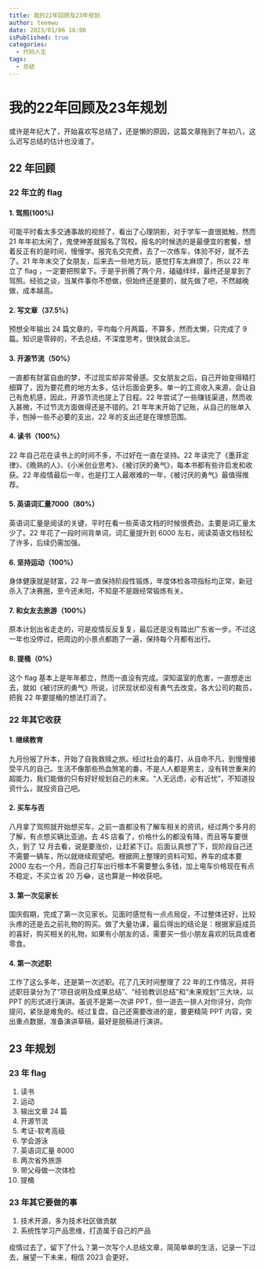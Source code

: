 ```yaml
---
title: 我的22年回顾及23年规划
author: teemwu
date: 2023/01/06 16:00
isPublished: true
categories:
  - 代码人生
tags:
  - 总结
---
```


# 我的22年回顾及23年规划

或许是年纪大了，开始喜欢写总结了，还是懒的原因，这篇文章拖到了年初八，这么迟写总结的估计也没谁了。

## 22 年回顾

### 22 年立的 flag

#### 1. 驾照(100%)

可能平时看太多交通事故的视频了，看出了心理阴影，对于学车一直很抵触，然而 21 年年初太闲了，鬼使神差就报名了驾校。报名的时候选的是最便宜的套餐，想着反正有的是时间，慢慢学。报完名交完费，去了一次练车，体验不好，就不去了。21 年年末交了女朋友，后来去一些地方玩，感觉打车太麻烦了，所以 22 年立了 flag ，一定要把照拿下。于是乎折腾了两个月，磕磕绊绊，最终还是拿到了驾照。经验之谈，当某件事你不想做，但始终还是要的，就先做了吧，不然越晚做，成本越高。

#### 2. 写文章（37.5%）

预想全年输出 24 篇文章的，平均每个月两篇，不算多，然而太懒，只完成了 9 篇。知识是零碎的，不去总结，不深度思考，很快就会淡忘。

#### 3. 开源节流（50%）

一直都有财富自由的梦，不过现实却非常骨感。交女朋友之后，自己开始变得精打细算了，因为要花费的地方太多，估计后面会更多。单一的工资收入来源，会让自己有危机感，因此，开源节流也提上了日程。22 年尝试了一些赚钱渠道，然而收入甚微，不过节流方面做得还是不错的。21 年年末开始了记账，从自己的账单入手，刨掉一些不必要的支出，22 年的支出还是在理想范围。

#### 4. 读书（100%）

22 年自己花在读书上的时间不多，不过好在一直在坚持。22 年读完了《墨菲定律》、《晚熟的人》、《小米创业思考》、《被讨厌的勇气》，每本书都有些许启发和收获。22 年疫情最后一年，也是打工人最艰难的一年，《被讨厌的勇气》最值得推荐。

#### 5. 英语词汇量7000（80%）

英语词汇量是阅读的关键，平时在看一些英语文档的时候很费劲，主要是词汇量太少了。22 年花了一段时间背单词，词汇量提升到 6000 左右，阅读英语文档轻松了许多，后续仍需加强。

#### 6. 坚持运动（100%）

身体健康就是财富，22 年一直保持阶段性锻炼，年度体检各项指标均正常，新冠杀入了决赛圈，至今还未阳，不知是不是跟经常锻炼有关。

#### 7. 和女友去旅游（100%）

原本计划出省走走的，可是疫情反反复复，最后还是没有踏出广东省一步。不过这一年也没停过，把周边的小景点都跑了一遍，保持每个月都有出行。

#### 8. 提桶（0%）

这个 flag 基本上是年年都立，然而一直没有完成。深知温室的危害，一直想走出去，就如《被讨厌的勇气》所说，讨厌现状却没有勇气去改变。各大公司的裁员，把我 22 年要提桶的想法打消了。

### 22 年其它收获

#### 1. 继续教育

九月份报了升本，开始了自我救赎之旅。经过社会的毒打，从自命不凡，到慢慢接受平凡的自己。生活不像那些热血煞笔的番，不是人人都是男主，没有转世重来的超能力，我们能做的只有好好规划自己的未来。“人无远虑，必有近忧”，不知道投资什么，就投资自己吧。

#### 2. 买车与否

八月拿了驾照就开始想买车，之前一直都没有了解车相关的资讯，经过两个多月的了解，有点想买辆比亚迪。去 4S 店看了，价格什么的都没有降，而且等车要很久，到了 12 月去看，说是要涨价，让赶紧下订。后面认真想了下，现阶段自己还不需要一辆车，所以就继续观望吧。根据网上整理的资料可知，养车的成本要 2000 左右一个月，而自己打车出行根本不需要整么多钱，加上电车价格现在有点不稳定，不买立省 20 万😂，这也算是一种收获吧。

#### 3. 第一次见家长

国庆假期，完成了第一次见家长。见面时感觉有一点点局促，不过整体还好，比较头疼的还是去之前礼物的购买。做了大量功课，最后得出的结论是：根据家庭成员的喜好，购买相关的礼物，如果有小朋友的话，需要买一些小朋友喜欢的玩具或者零食。

#### 4. 第一次述职

工作了这么多年，还是第一次述职。花了几天时间整理了 22 年的工作情况，并将述职目录分为了“项目说明及成果总结”、“经验教训总结”和“未来规划”三大块，以 PPT 的形式进行演讲。虽说不是第一次讲 PPT，但一进去一排人对你评分，向你提问，紧张是难免的。经过复盘，自己还需要改进的是，要更精简 PPT 内容，突出重点数据，准备演讲草稿，最好是脱稿进行演讲。

## 23 年规划

### 23 年 flag

1. 读书
2. 运动
3. 输出文章 24 篇
4. 开源节流
5. 考证-软考高级
6. 学会游泳
7. 英语词汇量 8000
8. 两次省外旅游
9. 带父母做一次体检
10. 提桶

### 23 年其它要做的事

1. 技术开源，多为技术社区做贡献
2. 系统性学习产品思维，打造属于自己的产品

疫情过去了，留下了什么？第一次写个人总结文章，简简单单的生活，记录一下过去，展望一下未来，相信 2023 会更好。